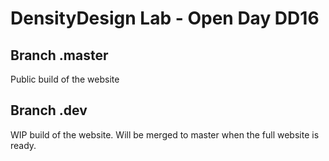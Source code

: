# DensityDesign Lab - Open Day DD16

## Branch .master
Public build of the website

## Branch .dev
WIP build of the website. Will be merged to master when the full website is ready.
